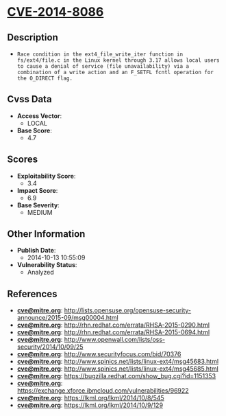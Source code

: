 
# [CVE-2014-8086](http://lists.opensuse.org/opensuse-security-announce/2015-09/msg00004.html)

## Description

- `Race condition in the ext4_file_write_iter function in fs/ext4/file.c in the Linux kernel through 3.17 allows local users to cause a denial of service (file unavailability) via a combination of a write action and an F_SETFL fcntl operation for the O_DIRECT flag.`

## Cvss Data

- **Access Vector**:
  - LOCAL
- **Base Score**:
  - 4.7

## Scores

- **Exploitability Score**:
  - 3.4
- **Impact Score**:
  - 6.9
- **Base Severity**:
  - MEDIUM

## Other Information

- **Publish Date**:
  - 2014-10-13 10:55:09
- **Vulnerability Status**:
  - Analyzed

## References

- **cve@mitre.org**: http://lists.opensuse.org/opensuse-security-announce/2015-09/msg00004.html
- **cve@mitre.org**: http://rhn.redhat.com/errata/RHSA-2015-0290.html
- **cve@mitre.org**: http://rhn.redhat.com/errata/RHSA-2015-0694.html
- **cve@mitre.org**: http://www.openwall.com/lists/oss-security/2014/10/09/25
- **cve@mitre.org**: http://www.securityfocus.com/bid/70376
- **cve@mitre.org**: http://www.spinics.net/lists/linux-ext4/msg45683.html
- **cve@mitre.org**: http://www.spinics.net/lists/linux-ext4/msg45685.html
- **cve@mitre.org**: https://bugzilla.redhat.com/show_bug.cgi?id=1151353
- **cve@mitre.org**: https://exchange.xforce.ibmcloud.com/vulnerabilities/96922
- **cve@mitre.org**: https://lkml.org/lkml/2014/10/8/545
- **cve@mitre.org**: https://lkml.org/lkml/2014/10/9/129
